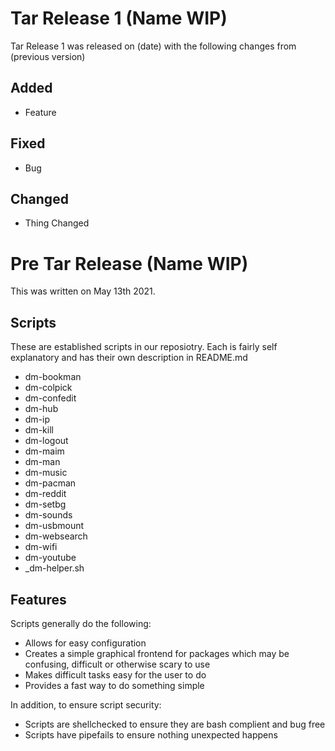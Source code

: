 # Tar Release 1 (Name WIP)

Tar Release 1 was released on (date) with the following changes from (previous version)

## Added

+ Feature

## Fixed

+ Bug

## Changed 

+ Thing Changed

# Pre Tar Release (Name WIP)

This was written on May 13th 2021.

## Scripts

These are established scripts in our reposiotry. Each is fairly self explanatory and has their own description in README.md

+ dm-bookman
+ dm-colpick
+ dm-confedit
+ dm-hub
+ dm-ip
+ dm-kill
+ dm-logout
+ dm-maim
+ dm-man
+ dm-music
+ dm-pacman
+ dm-reddit
+ dm-setbg
+ dm-sounds
+ dm-usbmount
+ dm-websearch
+ dm-wifi
+ dm-youtube
+ _dm-helper.sh

## Features

Scripts generally do the following:

+ Allows for easy configuration
+ Creates a simple graphical frontend for packages which may be confusing, difficult or otherwise scary to use
+ Makes difficult tasks easy for the user to do
+ Provides a fast way to do something simple

In addition, to ensure script security:

+ Scripts are shellchecked to ensure they are bash complient and bug free
+ Scripts have pipefails to ensure nothing unexpected happens
